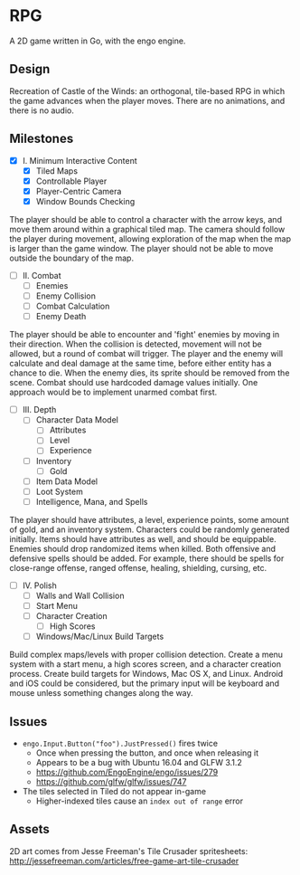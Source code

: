# RPG

A 2D game written in Go, with the engo engine.

## Design

Recreation of Castle of the Winds: an orthogonal, tile-based RPG in which
the game advances when the player moves. There are no animations, and
there is no audio.

## Milestones

- [x] I. Minimum Interactive Content
	- [x] Tiled Maps
	- [x] Controllable Player
	- [x] Player-Centric Camera
	- [x] Window Bounds Checking

The player should be able to control a character with the arrow keys, and
move them around within a graphical tiled map. The camera should follow
the player during movement, allowing exploration of the map when the map
is larger than the game window. The player should not be able to move
outside the boundary of the map.

- [ ] II. Combat
	- [ ] Enemies
	- [ ] Enemy Collision
	- [ ] Combat Calculation
	- [ ] Enemy Death

The player should be able to encounter and 'fight' enemies by moving in
their direction. When the collision is detected, movement will not be
allowed, but a round of combat will trigger. The player and the enemy will
calculate and deal damage at the same time, before either entity has a
chance to die. When the enemy dies, its sprite should be removed from the
scene. Combat should use hardcoded damage values initially. One approach
would be to implement unarmed combat first.

- [ ] III. Depth
	- [ ] Character Data Model
		- [ ] Attributes
		- [ ] Level
		- [ ] Experience
    - [ ] Inventory
		- [ ] Gold
  - [ ] Item Data Model
  - [ ] Loot System
  - [ ] Intelligence, Mana, and Spells

The player should have attributes, a level, experience points, some amount
of gold, and an inventory system. Characters could be randomly generated
initially. Items should have attributes as well, and should be equippable.
Enemies should drop randomized items when killed. Both offensive and
defensive spells should be added. For example, there should be spells for
close-range offense, ranged offense, healing, shielding, cursing, etc.
     
- [ ] IV. Polish
	- [ ] Walls and Wall Collision
	- [ ] Start Menu
  - [ ] Character Creation
	- [ ] High Scores
  - [ ] Windows/Mac/Linux Build Targets

Build complex maps/levels with proper collision detection. Create a menu
system with a start menu, a high scores screen, and a character creation
process. Create build targets for Windows, Mac OS X, and Linux. Android
and iOS could be considered, but the primary input will be keyboard and
mouse unless something changes along the way.

## Issues

* `engo.Input.Button("foo").JustPressed()` fires twice
	* Once when pressing the button, and once when releasing it
	* Appears to be a bug with Ubuntu 16.04 and GLFW 3.1.2
  * https://github.com/EngoEngine/engo/issues/279
  * https://github.com/glfw/glfw/issues/747
* The tiles selected in Tiled do not appear in-game
  * Higher-indexed tiles cause an `index out of range` error

## Assets

2D art comes from Jesse Freeman's Tile Crusader spritesheets:
http://jessefreeman.com/articles/free-game-art-tile-crusader
